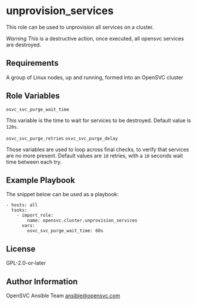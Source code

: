 unprovision_services
====================

This role can be used to unprovision all services on a cluster. 

*Warning* This is a destructive action, once executed, all opensvc services are destroyed.

Requirements
------------

A group of Linux nodes, up and running, formed into an OpenSVC cluster

Role Variables
--------------

`osvc_svc_purge_wait_time`

This variable is the time to wait for services to be destroyed. Default value is `120s`.

`osvc_svc_purge_retries`
`osvc_svc_purge_delay`

Those variables are used to loop across final checks, to verify that services are no more present.
Default values are `10` retries, with a `10` seconds wait time between each try.

Example Playbook
----------------

The snippet below can be used as a playbook:

    - hosts: all
      tasks:
        - import_role:
            name: opensvc.cluster.unprovision_services
          vars:
            osvc_svc_purge_wait_time: 60s
 

License
-------

GPL-2.0-or-later

Author Information
------------------

OpenSVC Ansible Team <ansible@opensvc.com>
